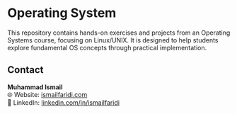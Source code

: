# Operating System  
This repository contains hands-on exercises and projects from an Operating Systems course, focusing on Linux/UNIX. It is designed to help students explore fundamental OS concepts through practical implementation.  

## Contact
**Muhammad Ismail**  
🌐 Website: [ismailfaridi.com](https://ismailfaridi.com)  
💼 LinkedIn: [linkedin.com/in/ismailfaridi](https://www.linkedin.com/in/ismailfaridi/)